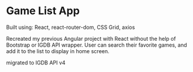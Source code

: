 # Game List App

Built using: React, react-router-dom, CSS Grid, axios

Recreated my previous Angular project with React without the help of Bootstrap or IGDB API wrapper. User can search their favorite games, and add it to the list to display in home screen.

migrated to IGDB API v4
